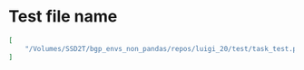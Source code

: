 # Test file name

```json
[
    "/Volumes/SSD2T/bgp_envs_non_pandas/repos/luigi_20/test/task_test.py"
]
```
